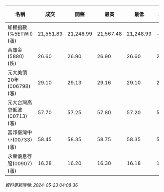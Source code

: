 | 名稱 | 成交 | 開盤 | 最高 | 最低 | 均價 | 成交金額(億) | 昨收 | 漲跌幅 | 漲跌 | 總量 | 昨量 | 振幅 |
| -------- | -------- | -------- | -------- |-------- | -------- | -------- |-------- |-------- |-------- | -------- | -------- |-------- |
|加權指數(%5ETWII) (漲)|21,551.83|21,248.99|21,567.48|21,248.99|-|4,405.83|21,236.75|1.48%|315.08|9,841,047|0|1.50%|
|合庫金(5880) (跌)|26.60|26.90|26.90|26.60|26.71|3.29|26.80|0.75%|0.20|12,313|12,843|1.12%|
|元大美債20年(00679B) (漲)|29.10|29.13|29.16|29.10|29.13|9.32|29.03|0.24%|0.07|31,995|37,573|0.21%|
|元大台灣高息低波(00713) (漲)|57.70|57.25|57.80|57.20|57.62|2.77|57.15|0.96%|0.55|4,805|6,345|1.05%|
|富邦臺灣中小(00733) (漲)|58.45|58.35|58.75|58.35|58.55|1.08|58.30|0.26%|0.15|1,845|1,303|0.69%|
|永豐優息存股(00907) (漲)|16.28|16.20|16.30|16.18|16.26|0.238|16.20|0.49%|0.08|1,462|1,686|0.74%|
###### 資料更新時間: 2024-05-23 04:08:36